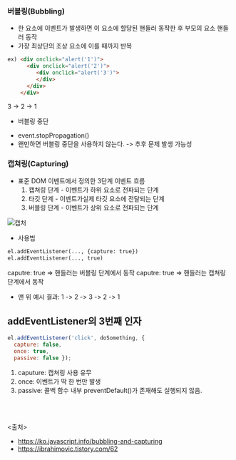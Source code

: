 ### 버블링(Bubbling)
- 한 요소에 이벤트가 발생하면 이 요소에 할당된 핸들러 동작한 후 부모의 요소 핸들러 동작
- 가장 최상단의 조상 요소에 이를 때까지 반복

```html
ex) <div onclick="alert('1')">
      <div onclick="alert('2')">
         <div onclick="alert('3')">
         </div>
      </div>
    </div>
```

3 -> 2 -> 1

* 버블링 중단
- event.stopPropagation()
- 왠만하면 버블링 중단을 사용하지 않는다. -> 추후 문제 발생 가능성

### 캡쳐링(Capturing)
- 표준 DOM 이벤트에서 정의한 3단계 이벤트 흐름
  1. 캡쳐링 단계 - 이벤트가 하위 요소로 전파되는 단계
  2. 타깃 단계 - 이벤트가실제 타깃 요소에 전달되는 단계
  3. 버블링 단계 - 이벤트가 상위 요소로 전파되는 단계

![캡처](https://user-images.githubusercontent.com/45654988/98499877-3c760500-228e-11eb-8222-83517a36ceed.JPG)

- 사용법
```html
el.addEventListener(..., {capture: true})
el.addEventListener(..., true)
```
caputre: true => 핸들러는 버블링 단계에서 동작
caputre: true => 핸들러는 캡쳐링 단계에서 동작

- 맨 위 예시 결과: 1 -> 2 -> 3 -> 2 -> 1


## addEventListener의 3번째 인자
```javascript
el.addEventListener('click', doSomething, { 
  capture: false, 
  once: true, 
  passive: false });
```
 1. caputure: 캡쳐링 사용 유무
 2. once: 이벤트가 딱 한 번만 발생
 3. passive: 콜백 함수 내부 preventDefault()가 존재해도 실행되지 않음.  
 
 <br/>
 <br/>
  
 <출처>
  - https://ko.javascript.info/bubbling-and-capturing
  - https://ibrahimovic.tistory.com/62
